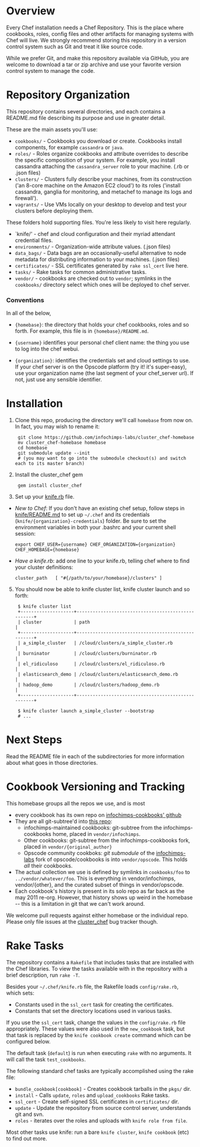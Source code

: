 Overview
========

Every Chef installation needs a Chef Repository. This is the place where cookbooks, roles, config files and other artifacts for managing systems with Chef will live. We strongly recommend storing this repository in a version control system such as Git and treat it like source code.

While we prefer Git, and make this repository available via GitHub, you are welcome to download a tar or zip archive and use your favorite version control system to manage the code.

Repository Organization
=======================

This repository contains several directories, and each contains a README.md file describing its purpose and use in greater detail.

These are the main assets you'll use:

* `cookbooks/` - Cookbooks you download or create. Cookbooks install components, for example `cassandra` or `java`.
* `roles/`     - Roles organize cookbooks and attribute overrides to describe the specific composition of your system. For example, you install cassandra attaching the `cassandra_server` role to your machine. (.rb or .json files)
* `clusters/`  - Clusters fully describe your machines, from its construction ('an 8-core machine on the Amazon EC2 cloud') to its roles ('install cassandra, ganglia for monitoring, and metachef to manage its logs and firewall').
* `vagrants/`  - Use VMs locally on your desktop to develop and test your clusters before deploying them.

These folders hold supporting files. You're less likely to visit here regularly.

* `knife/'        - chef and cloud configuration and their myriad attendant credential files.
* `environments/` - Organization-wide attribute values. (.json files)
* `data_bags/` - Data bags are an occasionally-useful alternative to node metadata for distributing information to your machines. (.json files)
* `certificates/` - SSL certificates generated by `rake ssl_cert` live here.
* `tasks/`        - Rake tasks for common administrative tasks.
* `vendor/`       - cookbooks are checked out to `vendor`; symlinks in the `cookbooks/` directory select which ones will be deployed to chef server.

### Conventions

In all of the below,

* `{homebase}`: the directory that holds your chef cookbooks, roles and so forth. For example, this file is in `{homebase}/README.md`.

* `{username}` identifies your personal chef client name: the thing you use to log into the chef webui.

* `{organization}`: identifies the credentials set and cloud settings to use.  If your chef server is on the Opscode platform (try it! it's super-easy), use your organization name (the last segment of your chef_server url). If not, just use any sensible identifier.

Installation
============

1. Clone this repo, producing the directory we'll call `homebase` from now on. In fact, you may wish to rename it:

        git clone https://github.com/infochimps-labs/cluster_chef-homebase
        mv cluster_chef-homebase homebase
        cd homebase
        git submodule update --init
        # (you may want to go into the submodule checkout(s) and switch each to its master branch)

2. Install the cluster_chef gem

        gem install cluster_chef

3. Set up your [knife.rb](http://help.opscode.com/faqs/chefbasics/knife) file.

  - _New to Chef_: If you don't have an existing chef setup, follow steps in
   [knife/README.md](https://github.com/infochimps-labs/cluster_chef-homebase/tree/public/knife/README.md)
   to set up `~/.chef` and its credentials (`knife/{organization}-credentials`)
   folder. Be sure to set the environment variables in both your .bashrc and
   your current shell session:

        export CHEF_USER={username} CHEF_ORGANIZATION={organization} CHEF_HOMEBASE={homebase}

  - _Have a knife.rb_: add one line to your knife.rb, telling chef where to find
    your cluster definitions:

        cluster_path   [ "#{/path/to/your/homebase}/clusters" ]

5. You should now be able to knife cluster list, knife cluster launch and so forth:

        $ knife cluster list
        +--------------------+---------------------------------------------------+
        | cluster            | path                                              |
        +--------------------+---------------------------------------------------+
        | a_simple_cluster   | /cloud/clusters/a_simple_cluster.rb               |
        | burninator         | /cloud/clusters/burninator.rb                     |
        | el_ridiculoso      | /cloud/clusters/el_ridiculoso.rb                  |
        | elasticsearch_demo | /cloud/clusters/elasticsearch_demo.rb             |
        | hadoop_demo        | /cloud/clusters/hadoop_demo.rb                    |
        +--------------------+---------------------------------------------------+

        $ knife cluster launch a_simple_cluster --bootstrap
        # ...


Next Steps
==========

Read the README file in each of the subdirectories for more information about what goes in those directories.


Cookbook Versioning and Tracking
================================

This homebase groups all the repos we use, and is most 

* every cookbook has its own repo on [infochimps-cookbooks' github](http://github.com/infochimps-cookbooks) 
* They are all git-subtree'd into [this repo](http://github.com/infochimps-labs/cluster_chef-homebase): 
  - infochimps-maintained cookbooks: git-subtree from the infochimps-cookbooks home, placed in `vendor/infochimps`.
  - Other cookbooks: git-subtree from the infochimps-cookbooks fork, placed in `vendor/{original_author}`
  - Opscode community cookboks: *git submodule* of the [infochimps-labs](http://github.com/infochimps-labs/opscode_cookbooks) fork of opscode/cookbooks is into `vendor/opscode`. This holds *all* their cookbooks.
* The actual collection we use is defined by symlinks in `cookbooks/foo` to `../vendor/whatever/foo`. This is everything in vendor/infochimps, vendor/{other}, and the curated subset of things in vendor/opscode.
* Each cookbook's history is present in its solo repo as far back as the may 2011 re-org. However, that history shows up weird in the homebase -- this is a limitation in git that we can't work around.

We welcome pull requests against either homebase or the individual repo. Please only file issues at the [cluster_chef](https://github.com/infochimps/cluster_chef/issues) bug tracker though.

Rake Tasks
==========

The repository contains a `Rakefile` that includes tasks that are installed with the Chef libraries. To view the tasks available with in the repository with a brief description, run `rake -T`.

Besides your `~/.chef/knife.rb` file, the Rakefile loads `config/rake.rb`, which sets:

* Constants used in the `ssl_cert` task for creating the certificates.
* Constants that set the directory locations used in various tasks.

If you use the `ssl_cert` task, change the values in the `config/rake.rb` file appropriately. These values were also used in the `new_cookbook` task, but that task is replaced by the `knife cookbook create` command which can be configured below.

The default task (`default`) is run when executing `rake` with no arguments. It will call the task `test_cookbooks`.

The following standard chef tasks are typically accomplished using the rake file:

* `bundle_cookbook[cookbook]` - Creates cookbook tarballs in the `pkgs/` dir.
* `install` - Calls `update`, `roles` and `upload_cookbooks` Rake tasks.
* `ssl_cert` - Create self-signed SSL certificates in `certificates/` dir.
* `update` - Update the repository from source control server, understands git and svn.
* `roles` - iterates over the roles and uploads with `knife role from file`.

Most other tasks use knife: run a bare `knife cluster`, `knife cookbook` (etc) to find out more.
